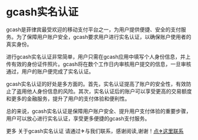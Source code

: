 # gcash实名认证

gcash是菲律宾最受欢迎的移动支付平台之一，为用户提供便捷、安全的支付服务。为了保障用户账户安全，gcash要求用户进行实名认证，以确保账户使用者的真实身份。

进行gcash实名认证非常简单，用户只需在gcash应用中填写个人身份信息，并上传有效的身份证件照片。gcash将在数个工作日内审核用户提交的信息，一旦审核通过，用户的账户便完成了实名认证。

gcash实名认证的好处是多方面的。首先，实名认证提高了账户的安全性，有效防止了盗用他人身份信息的风险。其次，实名认证后的账户可以享受更高的交易额度和更多的金融服务，提升了用户的支付体验和便利性。

总的来说，gcash实名认证是保障用户账户安全、提升用户支付体验的重要步骤，用户可以放心进行实名认证，享受更多便捷的gcash支付服务。

更多 关于gcash实名认证 请通过✈与我们联系，感谢阅读,谢谢！[点✈这里联系](https://d.k02.cc)